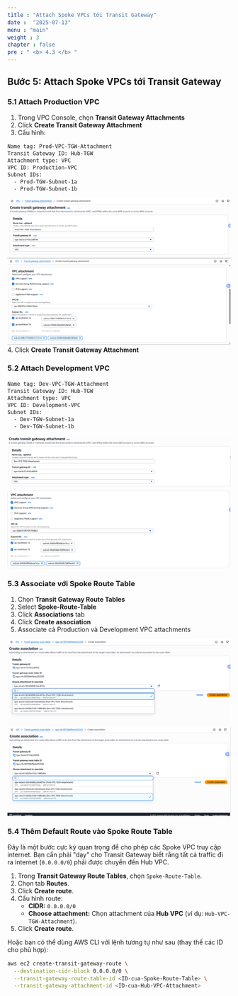 ```yaml
---
title : "Attach Spoke VPCs tới Transit Gateway"
date :  "2025-07-13" 
menu : "main"
weight : 3
chapter : false
pre : " <b> 4.3 </b> "
---
```


## Bước 5: Attach Spoke VPCs tới Transit Gateway

### 5.1 Attach Production VPC

1. Trong VPC Console, chọn **Transit Gateway Attachments**
2. Click **Create Transit Gateway Attachment**
3. Cấu hình:

```
Name tag: Prod-VPC-TGW-Attachment
Transit Gateway ID: Hub-TGW
Attachment type: VPC
VPC ID: Production-VPC
Subnet IDs: 
  - Prod-TGW-Subnet-1a
  - Prod-TGW-Subnet-1b
```
![](/images/4.spoke-vpcs/hinh-33.png)
![](/images/4.spoke-vpcs/hinh-34.png)
4. Click **Create Transit Gateway Attachment**

### 5.2 Attach Development VPC

```
Name tag: Dev-VPC-TGW-Attachment
Transit Gateway ID: Hub-TGW
Attachment type: VPC
VPC ID: Development-VPC
Subnet IDs: 
  - Dev-TGW-Subnet-1a
  - Dev-TGW-Subnet-1b
```
![](/images/4.spoke-vpcs/hinh-35.png)
![](/images/4.spoke-vpcs/hinh-36.png)
### 5.3 Associate với Spoke Route Table

1. Chọn **Transit Gateway Route Tables**
2. Select **Spoke-Route-Table**
3. Click **Associations** tab
4. Click **Create association**
5. Associate cả Production và Development VPC attachments

![](/images/4.spoke-vpcs/hinh-37.png)
![](/images/4.spoke-vpcs/hinh-38.png)
### 5.4 Thêm Default Route vào Spoke Route Table

Đây là một bước cực kỳ quan trọng để cho phép các Spoke VPC truy cập internet. Bạn cần phải "dạy" cho Transit Gateway biết rằng tất cả traffic đi ra internet (`0.0.0.0/0`) phải được chuyển đến Hub VPC.

1.  Trong **Transit Gateway Route Tables**, chọn `Spoke-Route-Table`.
2.  Chọn tab **Routes**.
3.  Click **Create route**.
4.  Cấu hình route:
    *   **CIDR:** `0.0.0.0/0`
    *   **Choose attachment:** Chọn attachment của **Hub VPC** (ví dụ: `Hub-VPC-TGW-Attachment`).
5.  Click **Create route**.

Hoặc bạn có thể dùng AWS CLI với lệnh tương tự như sau (thay thế các ID cho phù hợp):
```bash
aws ec2 create-transit-gateway-route \
  --destination-cidr-block 0.0.0.0/0 \
  --transit-gateway-route-table-id <ID-cua-Spoke-Route-Table> \
  --transit-gateway-attachment-id <ID-cua-Hub-VPC-Attachment>
```